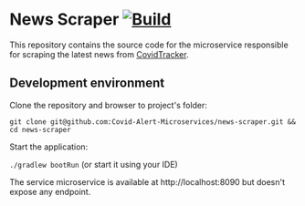 # News Scraper [![Build](https://github.com/Covid-Alert-Microservices/news-scraper/actions/workflows/build.yaml/badge.svg)](https://github.com/Covid-Alert-Microservices/news-scraper/actions/workflows/build.yaml)

This repository contains the source code for the microservice responsible for scraping the latest 
news from [CovidTracker](https://covidtracker.fr/).

## Development environment

Clone the repository and browser to project's folder:

`git clone git@github.com:Covid-Alert-Microservices/news-scraper.git && cd news-scraper`

Start the application:

`./gradlew bootRun` (or start it using your IDE)

The service microservice is available at http://localhost:8090 but doesn't expose any endpoint.

